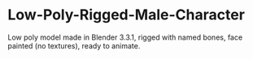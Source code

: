 # Low-Poly-Rigged-Male-Character
Low poly model made in Blender 3.3.1, rigged with named bones, face painted (no textures), ready to animate.

